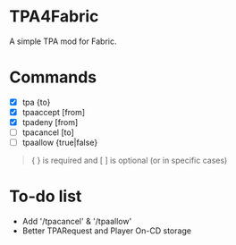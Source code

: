 # TPA4Fabric
A simple TPA mod for Fabric.

# Commands
- [x] tpa {to}
- [x] tpaaccept [from]
- [x] tpadeny [from]
- [ ] tpacancel [to]
- [ ] tpaallow {true|false}

> { } is required and [ ] is optional (or in specific cases)

# To-do list 
- Add '/tpacancel' & '/tpaallow'
- Better TPARequest and Player On-CD storage
